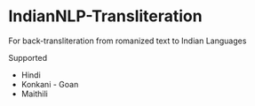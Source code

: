 # IndianNLP-Transliteration
For back-transliteration from romanized text to Indian Languages

Supported
* Hindi
* Konkani - Goan
* Maithili
